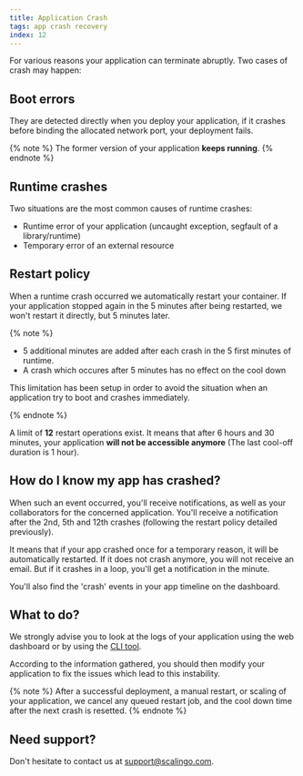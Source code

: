 ```yaml
---
title: Application Crash
tags: app crash recovery
index: 12
---
```


For various reasons your application can terminate abruptly. Two cases of crash may happen:

## Boot errors

They are detected directly when you deploy your application, if it crashes
before binding the allocated network port, your deployment fails.

{% note %}
  The former version of your application __keeps running__.
{% endnote %}

## Runtime crashes

Two situations are the most common causes of runtime crashes:

* Runtime error of your application (uncaught exception, segfault of a library/runtime)
* Temporary error of an external resource

## Restart policy

When a runtime crash occurred we automatically restart your container. If your application
stopped again in the 5 minutes after being restarted, we won't restart it directly, but
5 minutes later.

{% note %}
  <ul>
    <li>5 additional minutes are added after each crash in the 5 first minutes of runtime.</li>
    <li>A crash which occures after 5 minutes has no effect on the cool down</li>
  </ul>
  <p>
    This limitation has been setup in order to avoid the situation when an
    application try to boot and crashes immediately.
  </p>
{% endnote %}

A limit of __12__ restart operations exist. It means that after 6 hours and 30 minutes,
your application __will not be accessible anymore__ (The last cool-off duration is 1 hour).

## How do I know my app has crashed?

When such an event occurred, you'll receive notifications, as well as your collaborators for the concerned application. You'll receive a notification after the 2nd, 5th and 12th crashes (following the restart policy detailed previously).

It means that if your app crashed once for a temporary reason, it will be automatically restarted. If it does not crash anymore, you will not receive an email. But if it crashes in a loop, you'll get a notification in the minute.

You'll also find the 'crash' events in your app timeline on the dashboard.

## What to do?

We strongly advise you to look at the logs of your application using the web
dashboard or by using the [CLI tool](http://cli.scalingo.com).

According to the information gathered, you should then modify your application to
fix the issues which lead to this instability.

{% note %}
  After a successful deployment, a manual restart, or scaling of your application, we
  cancel any queued restart job, and the cool down time after the next crash is resetted.
{% endnote %}

## Need support?

Don't hesitate to contact us at [support@scalingo.com](mailto:support@scalingo.com).
